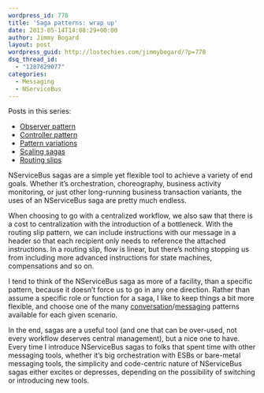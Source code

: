 ```yaml
---
wordpress_id: 778
title: 'Saga patterns: wrap up'
date: 2013-05-14T14:08:29+00:00
author: Jimmy Bogard
layout: post
wordpress_guid: http://lostechies.com/jimmybogard/?p=778
dsq_thread_id:
  - "1287829077"
categories:
  - Messaging
  - NServiceBus
---
```

Posts in this series:

  * [Observer pattern](https://lostechies.com/jimmybogard/2013/03/11/saga-implementation-patterns-observer/)
  * [Controller pattern](https://lostechies.com/jimmybogard/2013/03/14/saga-implementation-patterns-controller/)
  * [Pattern variations](https://lostechies.com/jimmybogard/2013/03/21/saga-implementation-patterns-variations/)
  * [Scaling sagas](https://lostechies.com/jimmybogard/2013/03/26/scaling-nservicebus-sagas/)
  * [Routing slips](https://lostechies.com/jimmybogard/2013/04/26/saga-alternatives-routing-slips/)

NServiceBus sagas are a simple yet flexible tool to achieve a variety of end goals. Whether it’s orchestration, choreography, business activity monitoring, or just other long-running business transaction variants, the uses of an NServiceBus saga are pretty much endless.

When choosing to go with a centralized workflow, we also saw that there is a cost to centralization with the introduction of a bottleneck. With the routing slip pattern, we can include instructions with our message in a header so that each recipient only needs to reference the attached instructions. In a routing slip, flow is linear, but there’s nothing stopping us from including more advanced instructions for state machines, compensations and so on.

I tend to think of the NServiceBus saga as more of a facility, than a specific pattern, because it doesn’t force us to go in any one direction. Rather than assume a specific role or function for a saga, I like to keep things a bit more flexible, and choose one of the many [conversation](http://www.eaipatterns.com/docs/IEEE_IC_Conversations.pdf)/[messaging](http://www.eaipatterns.com/) patterns available for each given scenario.

In the end, sagas are a useful tool (and one that can be over-used, not every workflow deserves central management), but a nice one to have. Every time I introduce NServiceBus sagas to folks that spent time with other messaging tools, whether it’s big orchestration with ESBs or bare-metal messaging tools, the simplicity and code-centric nature of NServiceBus sagas either excites or depresses, depending on the possibility of switching or introducing new tools.